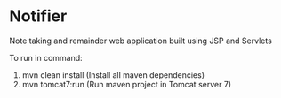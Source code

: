 # Notifier

Note taking and remainder web application built using JSP and Servlets

To run in command:
  
  1. mvn clean install  (Install all maven dependencies)
  2. mvn tomcat7:run    (Run maven project in Tomcat server 7)
